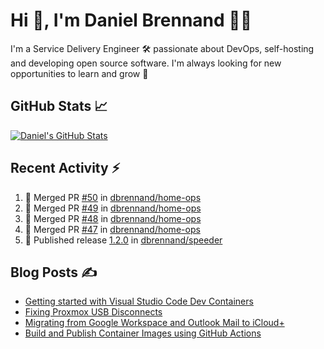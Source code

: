 # Hi 👋, I'm Daniel Brennand 👨‍💻

I'm a Service Delivery Engineer 🛠 passionate about DevOps, self-hosting and developing open source software. I'm always looking for new opportunities to learn and grow 🌱

## GitHub Stats 📈

[![Daniel's GitHub Stats](https://github-readme-stats.vercel.app/api?username=dbrennand&show_icons=true&count_private=true&hide_border=true&theme=dark)](https://github.com/anuraghazra/github-readme-stats)

## Recent Activity ⚡

<!--START_SECTION:activity-->
1. 🎉 Merged PR [#50](https://github.com/dbrennand/home-ops/pull/50) in [dbrennand/home-ops](https://github.com/dbrennand/home-ops)
2. 🎉 Merged PR [#49](https://github.com/dbrennand/home-ops/pull/49) in [dbrennand/home-ops](https://github.com/dbrennand/home-ops)
3. 🎉 Merged PR [#48](https://github.com/dbrennand/home-ops/pull/48) in [dbrennand/home-ops](https://github.com/dbrennand/home-ops)
4. 🎉 Merged PR [#47](https://github.com/dbrennand/home-ops/pull/47) in [dbrennand/home-ops](https://github.com/dbrennand/home-ops)
5. 🚀 Published release [1.2.0](https://github.com/dbrennand/speeder/releases/tag/1.2.0) in [dbrennand/speeder](https://github.com/dbrennand/speeder)
<!--END_SECTION:activity-->

## Blog Posts ✍

<!-- BLOG-POST-LIST:START -->
- [Getting started with Visual Studio Code Dev Containers](https://danielbrennand.com/blog/vscode-dev-containers/)
- [Fixing Proxmox USB Disconnects](https://danielbrennand.com/blog/proxmox-fix-usb-disconnect/)
- [Migrating from Google Workspace and Outlook Mail to iCloud+](https://danielbrennand.com/blog/google-outlook-to-icloud+/)
- [Build and Publish Container Images using GitHub Actions](https://danielbrennand.com/blog/build-and-publish-container-image-gha/)
<!-- BLOG-POST-LIST:END -->
